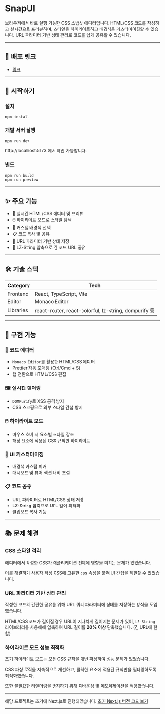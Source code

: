# SnapUI

브라우저에서 바로 실행 가능한 CSS 스냅샷 에디터입니다. HTML/CSS 코드를 작성하고 실시간으로 프리뷰하며, 스타일을 하이라이트하고 배경색을 커스터마이징할 수 있습니다. URL 파라미터 기반 상태 관리로 코드를 쉽게 공유할 수 있습니다.

---

## 🔗 배포 링크

- [링크](https://snap-ui-react.vercel.app/?html=tutorial)

---

## 🚀 시작하기

### 설치

```bash
npm install
```

### 개발 서버 실행

```bash
npm run dev
```

http://localhost:5173 에서 확인 가능합니다.

### 빌드

```bash
npm run build
npm run preview
```

---

## ✨ 주요 기능

- 🎨 실시간 HTML/CSS 에디터 및 프리뷰
- 🖱️ 하이라이트 모드로 스타일 탐색
- 🎨 커스텀 배경색 선택
- 📋 코드 복사 및 공유
- 🔗 URL 파라미터 기반 상태 저장
- 💾 LZ-String 압축으로 긴 코드 URL 공유

---

## 🛠️ 기술 스택

| Category  | Tech                                                  |
| --------- | ----------------------------------------------------- |
| Frontend  | React, TypeScript, Vite                               |
| Editor    | Monaco Editor                                         |
| Libraries | react-router, react-colorful, lz-string, dompurify 등 |

---

## 📝 구현 기능

### 🎨 코드 에디터

- `Monaco Editor`를 활용한 HTML/CSS 에디터
- Prettier 자동 포매팅 (Ctrl/Cmd + S)
- 탭 전환으로 HTML/CSS 편집

### 🖼️ 실시간 렌더링

- `DOMPurify`로 XSS 공격 방지
- CSS 스코핑으로 외부 스타일 간섭 방지

### 🖱️ 하이라이트 모드

- 마우스 호버 시 요소별 스타일 강조
- 해당 요소에 적용된 CSS 규칙만 하이라이트

### 🎨 UI 커스터마이징

- 배경색 커스텀 피커
- 대시보드 및 뷰어 섹션 너비 조절

### 📋 코드 공유

- URL 파라미터로 HTML/CSS 상태 저장
- LZ-String 압축으로 URL 길이 최적화
- 클립보드 복사 기능

---

## 📚 문제 해결

### **CSS 스타일 격리**

에디터에서 작성한 CSS가 애플리케이션 전체에 영향을 미치는 문제가 있었습니다.

이를 해결하기 사용자 작성 CSS에 고유한 css 속성을 붙혀 UI 간섭을 제한할 수 있었습니다.

### **URL 파라미터 기반 상태 관리**

작성한 코드의 간편한 공유를 위해 URL 쿼리 파라미터에 상태를 저장하는 방식을 도입했습니다.

HTML/CSS 코드가 길어질 경우 URL이 지나치게 길어지는 문제가 있어, `LZ-String` 라이브러리를 사용해해 압축하여 URL 길이를 **20% 이상** 단축했습니다. (긴 URL에 한함)

### **하이라이트 모드 성능 최적화**

초기 하이라이트 모드는 모든 CSS 규칙을 매번 파싱하여 성능 문제가 있었습니다.

CSS 파싱 로직을 지속적으로 개선하고, 클릭한 요소에 적용된 규칙만을 필터링하도록 최적화했습니다.

또한 불필요한 리렌더링을 방지하기 위해 디바운싱 및 메모이제이션을 적용했습니다.

---

해당 프로젝트는 초기에 Next.js로 진행되었습니다.
[초기 Next.js 버전 코드 보기](https://github.com/thdrudtp15/SnapUI)

---
